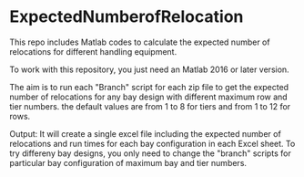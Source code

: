 # ExpectedNumberofRelocation
This repo includes Matlab codes to calculate the expected number of relocations for different handling equipment. 

To work with this repository, you just need an Matlab 2016 or later version.

The aim is to run each "Branch" script for each zip file to get the expected number of relocations for any bay design with different maximum row and tier numbers. the default values are from 1 to 8 for tiers and from 1 to 12 for rows.

Output:
It will create a single excel file including the expected number of relocations and run times for each bay configuration in each Excel sheet. 
To try differeny bay designs, you only need to change the "branch" scripts for particular bay configuration of maximum bay and tier numbers. 
